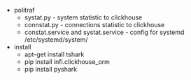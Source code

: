* politraf
  * systat.py - system statistic to clickhouse
  * connstat.py - connections statistic to clickhouse
  * constat.service and systat.service - config for systemd /etc/systemd/system/
* install
  * apt-get install tshark
  * pip install infi.clickhouse_orm
  * pip install pyshark